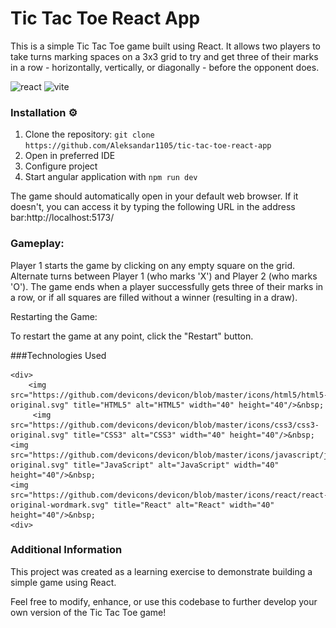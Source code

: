 # Tic Tac Toe React App

This is a simple Tic Tac Toe game built using React. It allows two players to take turns marking spaces on a 3x3 grid to try and get three of their marks in a row - horizontally, vertically, or diagonally - before the opponent does.

![react](img/react_icon.png) ![vite](img/vite_icon.png)

### Installation ⚙️

1. Clone the repository: `git clone https://github.com/Aleksandar1105/tic-tac-toe-react-app`
2. Open in preferred IDE
3. Configure project
4. Start angular application with `npm run dev`

The game should automatically open in your default web browser. If it doesn't, you can access it by typing the following URL in the address bar:http://localhost:5173/

### Gameplay:

Player 1 starts the game by clicking on any empty square on the grid.
Alternate turns between Player 1 (who marks 'X') and Player 2 (who marks 'O').
The game ends when a player successfully gets three of their marks in a row, or if all squares are filled without a winner (resulting in a draw).
  
Restarting the Game:

To restart the game at any point, click the "Restart" button.

###Technologies Used

    <div>
        <img src="https://github.com/devicons/devicon/blob/master/icons/html5/html5-original.svg" title="HTML5" alt="HTML5" width="40" height="40"/>&nbsp;
         <img src="https://github.com/devicons/devicon/blob/master/icons/css3/css3-original.svg" title="CSS3" alt="CSS3" width="40" height="40"/>&nbsp;
    <img src="https://github.com/devicons/devicon/blob/master/icons/javascript/javascript-original.svg" title="JavaScript" alt="JavaScript" width="40" height="40"/>&nbsp;
    <img src="https://github.com/devicons/devicon/blob/master/icons/react/react-original-wordmark.svg" title="React" alt="React" width="40" height="40"/>&nbsp;
    <div>

### Additional Information

This project was created as a learning exercise to demonstrate building a simple game using React.

Feel free to modify, enhance, or use this codebase to further develop your own version of the Tic Tac Toe game!
